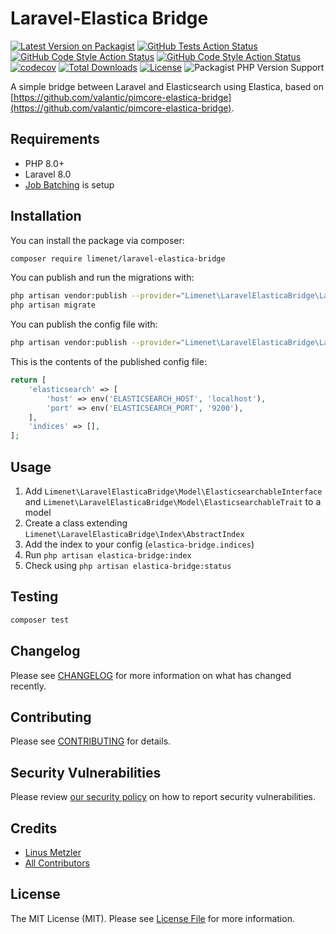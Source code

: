 # Laravel-Elastica Bridge

[![Latest Version on Packagist](https://img.shields.io/packagist/v/limenet/laravel-elastica-bridge.svg?style=flat)](https://packagist.org/packages/limenet/laravel-elastica-bridge)
[![GitHub Tests Action Status](https://img.shields.io/github/workflow/status/limenet/laravel-elastica-bridge/run-tests?label=tests)](https://github.com/limenet/laravel-elastica-bridge/actions/workflows/run-tests.yml?query=workflow%3APsalm+branch%3Amain)
[![GitHub Code Style Action Status](https://img.shields.io/github/workflow/status/limenet/laravel-elastica-bridge/Check%20&%20fix%20styling?label=code%20style)](https://github.com/limenet/laravel-elastica-bridge/actions/workflows/psalm.yml?query=workflow%3APsalm+branch%3Amain)
[![GitHub Code Style Action Status](https://img.shields.io/github/workflow/status/limenet/laravel-elastica-bridge/Psalm?label=psalm)](https://github.com/limenet/laravel-elastica-bridge/actions/workflows/php-cs-fixer.yml?query=workflow%3APsalm+branch%3Amain)
[![codecov](https://codecov.io/gh/limenet/laravel-elastica-bridge/branch/main/graph/badge.svg?token=2ZE85IILKR)](https://codecov.io/gh/limenet/laravel-elastica-bridge)
[![Total Downloads](https://img.shields.io/packagist/dt/limenet/laravel-elastica-bridge.svg?style=flat)](https://packagist.org/packages/limenet/laravel-elastica-bridge)
[![License](https://img.shields.io/github/license/limenet/laravel-elastica-bridge)](LICENSE.md)
![Packagist PHP Version Support](https://img.shields.io/packagist/php-v/limenet/laravel-elastica-bridge)

A simple bridge between Laravel and Elasticsearch using Elastica, based on [https://github.com/valantic/pimcore-elastica-bridge](https://github.com/valantic/pimcore-elastica-bridge).


## Requirements

- PHP 8.0+
- Laravel 8.0
- [Job Batching](https://laravel.com/docs/8.x/queues#job-batching) is setup

## Installation

You can install the package via composer:

```bash
composer require limenet/laravel-elastica-bridge
```

You can publish and run the migrations with:

```bash
php artisan vendor:publish --provider="Limenet\LaravelElasticaBridge\LaravelElasticaBridgeServiceProvider" --tag="elastica-bridge-migrations"
php artisan migrate
```

You can publish the config file with:
```bash
php artisan vendor:publish --provider="Limenet\LaravelElasticaBridge\LaravelElasticaBridgeServiceProvider" --tag="elastica-bridge-config"
```

This is the contents of the published config file:

```php
return [
    'elasticsearch' => [
        'host' => env('ELASTICSEARCH_HOST', 'localhost'),
        'port' => env('ELASTICSEARCH_PORT', '9200'),
    ],
    'indices' => [],
];

```

## Usage

1. Add `Limenet\LaravelElasticaBridge\Model\ElasticsearchableInterface` and `Limenet\LaravelElasticaBridge\Model\ElasticsearchableTrait` to a model
2. Create a class extending `Limenet\LaravelElasticaBridge\Index\AbstractIndex`
3. Add the index to your config (`elastica-bridge.indices`)
4. Run `php artisan elastica-bridge:index`
5. Check using `php artisan elastica-bridge:status`

## Testing

```bash
composer test
```

## Changelog

Please see [CHANGELOG](CHANGELOG.md) for more information on what has changed recently.

## Contributing

Please see [CONTRIBUTING](.github/CONTRIBUTING.md) for details.

## Security Vulnerabilities

Please review [our security policy](../../security/policy) on how to report security vulnerabilities.

## Credits

- [Linus Metzler](https://github.com/limenet)
- [All Contributors](../../contributors)

## License

The MIT License (MIT). Please see [License File](LICENSE.md) for more information.
